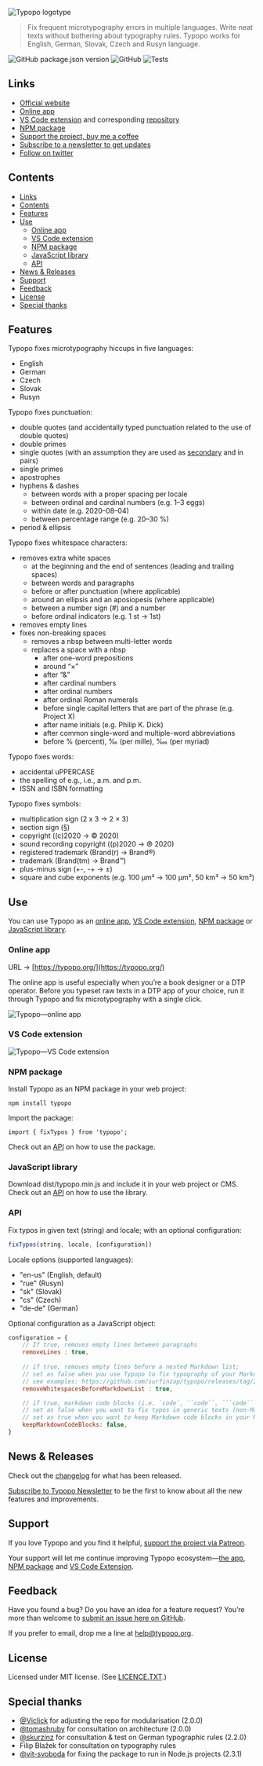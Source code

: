 ![Typopo logotype](assets/typopo--logotype--2020.svg "Typopo logotype")


> Fix frequent microtypography errors in multiple languages. Write neat texts without bothering about typography rules. Typopo works for English, German, Slovak, Czech and Rusyn language.

![GitHub package.json version](https://img.shields.io/github/package-json/v/surfinzap/typopo?color=7b00cb&style=flat)
![GitHub](https://img.shields.io/github/license/surfinzap/typopo?color=7b00cb&style=flat)
![Tests](https://github.com/surfinzap/typopo/actions/workflows/run-tests.yml/badge.svg)


## Links
- [Official website](https://typopo.org)
- [Online app](https://app.typopo.org)
- [VS Code extension](https://marketplace.visualstudio.com/items?itemName=brano.typopo-vscode) and corresponding [repository](https://github.com/surfinzap/typopo-vscode)
- [NPM package](https://www.npmjs.com/package/typopo)
- [Support the project, buy me a coffee](https://ko-fi.com/branosandala)
- [Subscribe to a newsletter to get updates](https://buttondown.email/Typopo)
- [Follow on twitter](https://twitter.com/typopo_app)

## Contents
- [Links](#links)
- [Contents](#contents)
- [Features](#features)
- [Use](#use)
	- [Online app](#online-app)
	- [VS Code extension](#vs-code-extension)
	- [NPM package](#npm-package)
	- [JavaScript library](#javascript-library)
	- [API](#api)
- [News \& Releases](#news-releases)
- [Support](#support)
- [Feedback](#feedback)
- [License](#license)
- [Special thanks](#special-thanks)

## Features
Typopo fixes microtypography hiccups in five languages:
- English
- German
- Czech
- Slovak
- Rusyn

Typopo fixes punctuation:
- double quotes (and accidentally typed punctuation related to the use of double quotes)
- double primes
- single quotes (with an assumption they are used as [secondary](https://en.wikipedia.org/wiki/Quotation_mark#Summary_table_for_various_languages) and in pairs)
- single primes
- apostrophes
- hyphens & dashes
	- between words with a proper spacing per locale 
	- between ordinal and cardinal numbers (e.g. 1–3 eggs)
	- within date (e.g. 2020–08–04)
	- between percentage range (e.g. 20–30 %)
- period & ellipsis

Typopo fixes whitespace characters:
- removes extra white spaces
	- at the beginning and the end of sentences (leading and trailing spaces)
	- between words and paragraphs
	- before or after punctuation (where applicable)
	- around an ellipsis and an aposiopesis (where applicable)
	- between a number sign (#) and a number
	- before ordinal indicators (e.g. 1 st → 1st)
- removes empty lines
- fixes non-breaking spaces
	- removes a nbsp between multi-letter words
	- replaces a space with a nbsp
		- after one-word prepositions
		- around “×”
		- after “&”
		- after cardinal numbers
		- after ordinal numbers
		- after ordinal Roman numerals
		- before single capital letters that are part of the phrase (e.g. Project X)
		- after name initials (e.g. Philip K. Dick)
		- after common single-word and multiple-word abbreviations
		- before % (percent), ‰ (per mille), ‱ (per myriad)

Typopo fixes words:
- accidental uPPERCASE
- the spelling of e.g., i.e., a.m. and p.m.
- ISSN and ISBN formatting

Typopo fixes symbols:
- multiplication sign (2 x 3 → 2 × 3)
- section sign (§)
- copyright ((c)2020 → © 2020)
- sound recording copyright ((p)2020 → ℗ 2020)
- registered trademark (Brand(r) → Brand®)
- trademark (Brand(tm) → Brand™)
- plus-minus sign (+-, -+ → ±)
- square and cube exponents (e.g. 100 µm² → 100 µm², 50 km³ → 50 km³)

## Use

You can use Typopo as an [online app](#online-app), [VS Code extension](#vs-code-extension), [NPM package](#npm-package) or [JavaScript library](#javascript-library).



### Online app
URL → [https://typopo.org/](https://typopo.org/)

The online app is useful especially when you’re a book designer or a DTP operator. Before you typeset raw texts in a DTP app of your choice, run it through Typopo and fix microtypography with a single click.

![Typopo—online app](assets/typopo--screenshot--20-09.png "Typopo—online app")



### VS Code extension
![Typopo—VS Code extension](assets/typopo--vs-code-animation--html.gif "VS code extension")


### NPM package
Install Typopo as an NPM package in your web project:
```
npm install typopo
```

Import the package:
```
import { fixTypos } from 'typopo';
```

Check out an [API](#api) on how to use the package.


### JavaScript library
Download dist/typopo.min.js and include it in your web project or CMS. Check out an [API](#api) on how to use the library.



### API
Fix typos in given text (string) and locale; with an optional configuration:
```javascript
fixTypos(string, locale, [configuration])
```

Locale options (supported languages):
- "en-us" (English, default)
- "rue" (Rusyn)
- "sk" (Slovak)
- "cs" (Czech)
- "de-de" (German)

Optional configuration as a JavaScript object:
```javascript
configuration = {
	// If true, removes empty lines between paragraphs
	removeLines : true, 
  
	// if true, removes empty lines before a nested Markdown list; 
	// set as false when you use Typopo to fix typography of your Markdown files
	// see examples: https://github.com/surfinzap/typopo/releases/tag/2%2F4%2F0
	removeWhitespacesBeforeMarkdownList : true, 

	// if true, markdown code blocks (i.e. `code`, ``code``, ```code```) will be ignored from being identified as incorrectly used single quote or double quote pairs
	// set as false when you want to fix typos in generic texts (non-Markdown files)
	// set as true when you want to keep Markdown code blocks in your Markdown files
	keepMarkdownCodeBlocks: false,
}
```






## News & Releases
Check out the [changelog](CHANGELOG.md) for what has been released.

[Subscribe to Typopo Newsletter](https://buttondown.email/Typopo) to be the first to know about all the new features and improvements.



## Support
If you love Typopo and you find it helpful, [support the project via Patreon](https://www.patreon.com/branosandala).

Your support will let me continue improving Typopo ecosystem—[the app](https://typopo.org), [NPM package](https://www.npmjs.com/package/typopo) and [VS Code Extension](https://marketplace.visualstudio.com/items?itemName=brano.typopo-vscode).


## Feedback
Have you found a bug? Do you have an idea for a feature request? You’re more than welcome to [submit an issue here on GitHub](https://github.com/surfinzap/typopo/issues/new/choose).

If you prefer to email, drop me a line at <help@typopo.org>.


## License
Licensed under MIT license. (See [LICENCE.TXT](//github.com/surfinzap/typopo/blob/master/LICENSE.txt).)


## Special thanks
- [@Viclick](https://github.com/vilemj-Viclick) for adjusting the repo for modularisation (2.0.0)
- [@tomashruby](https://github.com/tomashruby) for consultation on architecture (2.0.0)
- [@skurzinz](https://github.com/skurzinz) for consultation & test on German typographic rules (2.2.0)
- Filip Blažek for consultation on typography rules
- [@vit-svoboda](https://github.com/vit-svoboda) for fixing the package to run in Node.js projects (2.3.1)
